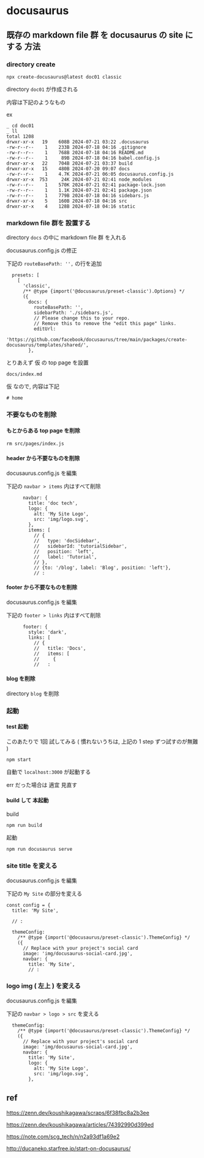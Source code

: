 
# docusaurus


## 既存の markdown file 群 を docusaurus の site にする 方法

### directory create

```
npx create-docusaurus@latest doc01 classic
```

directory `doc01` が作成される

内容は下記のようなもの

ex

```
_ cd doc01
_ ll
total 1208
drwxr-xr-x   19    608B 2024-07-21 03:22 .docusaurus
-rw-r--r--    1    233B 2024-07-18 04:16 .gitignore
-rw-r--r--    1    768B 2024-07-18 04:16 README.md
-rw-r--r--    1     89B 2024-07-18 04:16 babel.config.js
drwxr-xr-x   22    704B 2024-07-21 03:37 build
drwxr-xr-x   15    480B 2024-07-20 09:07 docs
-rw-r--r--    1    4.7K 2024-07-21 06:05 docusaurus.config.js
drwxr-xr-x  753     24K 2024-07-21 02:41 node_modules
-rw-r--r--    1    570K 2024-07-21 02:41 package-lock.json
-rw-r--r--    1    1.1K 2024-07-21 02:41 package.json
-rw-r--r--    1    779B 2024-07-18 04:16 sidebars.js
drwxr-xr-x    5    160B 2024-07-18 04:16 src
drwxr-xr-x    4    128B 2024-07-18 04:16 static
```

### markdown file 群を 設置する

directory `docs` の中に markdown file 群 を入れる


docusaurus.config.js の修正

下記の `routeBasePath: '',` の行を追加

```
  presets: [
    [
      'classic',
      /** @type {import('@docusaurus/preset-classic').Options} */
      ({
        docs: {
          routeBasePath: '',
          sidebarPath: './sidebars.js',
          // Please change this to your repo.
          // Remove this to remove the "edit this page" links.
          editUrl:
            'https://github.com/facebook/docusaurus/tree/main/packages/create-docusaurus/templates/shared/',
        },
```

とりあえず
仮 の top page を設置

`docs/index.md`

仮 なので, 内容は下記

```
# home

```


### 不要なものを削除

#### もとからある top page を削除

```
rm src/pages/index.js
```

#### header から不要なものを削除

docusaurus.config.js を編集

下記の `navbar > items` 内はすべて削除

```
      navbar: {
        title: 'doc tech',
        logo: {
          alt: 'My Site Logo',
          src: 'img/logo.svg',
        },
        items: [
          // {
          //   type: 'docSidebar',
          //   sidebarId: 'tutorialSidebar',
          //   position: 'left',
          //   label: 'Tutorial',
          // },
          // {to: '/blog', label: 'Blog', position: 'left'},
          // :
```

#### footer から不要なものを削除

docusaurus.config.js を編集

下記の `footer > links` 内はすべて削除

```
      footer: {
        style: 'dark',
        links: [
          // {
          //   title: 'Docs',
          //   items: [
          //     {
          //   :
```

#### blog を削除

directory `blog` を削除


### 起動

#### test 起動

このあたりで 1回 試してみる
( 慣れないうちは, 上記の 1 step ずつ試すのが無難 )

```
npm start
```

自動で `localhost:3000` が起動する

err だった場合は 適宜 見直す


#### build して 本起動

build

```
npm run build
```

起動

```
npm run docusaurus serve
```


### site title を変える

docusaurus.config.js を編集

下記の `My Site` の部分を変える

```
const config = {
  title: 'My Site',

  // :

  themeConfig:
    /** @type {import('@docusaurus/preset-classic').ThemeConfig} */
    ({
      // Replace with your project's social card
      image: 'img/docusaurus-social-card.jpg',
      navbar: {
        title: 'My Site',
        // :
```

### logo img ( 左上 ) を変える

docusaurus.config.js を編集

下記の `navbar > logo > src` を変える

```
  themeConfig:
    /** @type {import('@docusaurus/preset-classic').ThemeConfig} */
    ({
      // Replace with your project's social card
      image: 'img/docusaurus-social-card.jpg',
      navbar: {
        title: 'My Site',
        logo: {
          alt: 'My Site Logo',
          src: 'img/logo.svg',
        },
```


## ref

https://zenn.dev/koushikagawa/scraps/6f38fbc8a2b3ee

https://zenn.dev/koushikagawa/articles/74392990d399ed

https://note.com/scg_tech/n/n2a93df1a69e2

http://ducaneko.starfree.jp/start-on-docusaurus/


